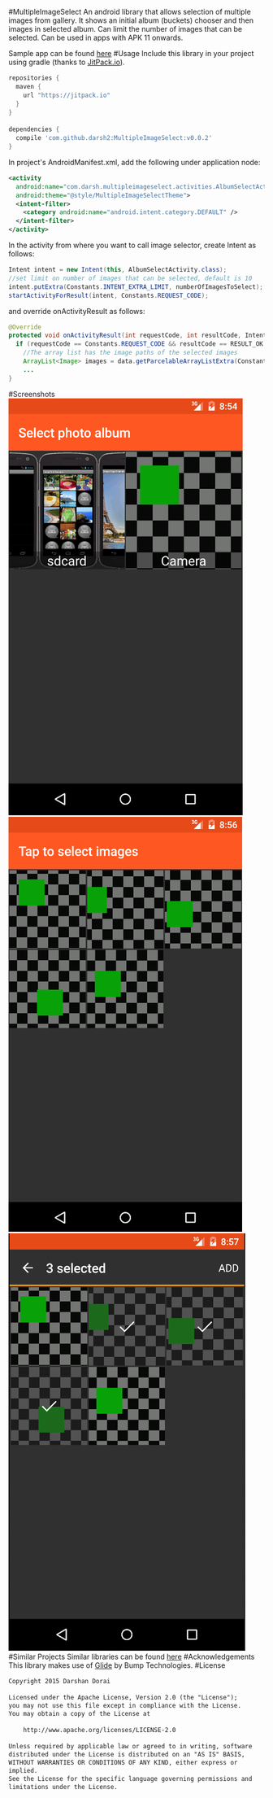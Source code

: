 #MultipleImageSelect
An android library that allows selection of multiple images from gallery. It shows an initial
album (buckets) chooser and then images in selected album. Can limit the number of images that
can be selected. Can be used in apps with APK 11 onwards.

Sample app can be found [here](https://github.com/darsh2/MultipleImageSelect/tree/master/sample) 
#Usage
Include this library in your project using gradle (thanks to [JitPack.io](https://github.com/jitpack-io)).
```gradle
repositories {
  maven {
    url "https://jitpack.io"
  }
}

dependencies {
  compile 'com.github.darsh2:MultipleImageSelect:v0.0.2'
}
```
In project's AndroidManifest.xml, add the following under application node:
```xml
<activity
  android:name="com.darsh.multipleimageselect.activities.AlbumSelectActivity"
  android:theme="@style/MultipleImageSelectTheme">
  <intent-filter>
    <category android:name="android.intent.category.DEFAULT" />
  </intent-filter>
</activity>
```
   In the activity from where you want to call image selector, create Intent as follows:
```java
Intent intent = new Intent(this, AlbumSelectActivity.class);
//set limit on number of images that can be selected, default is 10
intent.putExtra(Constants.INTENT_EXTRA_LIMIT, numberOfImagesToSelect);
startActivityForResult(intent, Constants.REQUEST_CODE);
```
   and override onActivityResult as follows:
```java
@Override
protected void onActivityResult(int requestCode, int resultCode, Intent data) {
  if (requestCode == Constants.REQUEST_CODE && resultCode == RESULT_OK && data != null) {
    //The array list has the image paths of the selected images
    ArrayList<Image> images = data.getParcelableArrayListExtra(Constants.INTENT_EXTRA_IMAGES);
    ...  
}
```
#Screenshots
![Alt text](/screenshots/ss1.png?raw=true)
![Alt text](/screenshots/ss2.png?raw=true)
![Alt text](/screenshots/ss3.png?raw=true)
#Similar Projects
Similar libraries can be found [here](https://android-arsenal.com/tag/157)
#Acknowledgements
This library makes use of [Glide](https://github.com/bumptech/glide) by Bump Technologies.
#License
```license
Copyright 2015 Darshan Dorai

Licensed under the Apache License, Version 2.0 (the "License");
you may not use this file except in compliance with the License.
You may obtain a copy of the License at

    http://www.apache.org/licenses/LICENSE-2.0

Unless required by applicable law or agreed to in writing, software
distributed under the License is distributed on an "AS IS" BASIS,
WITHOUT WARRANTIES OR CONDITIONS OF ANY KIND, either express or implied.
See the License for the specific language governing permissions and
limitations under the License.
```
